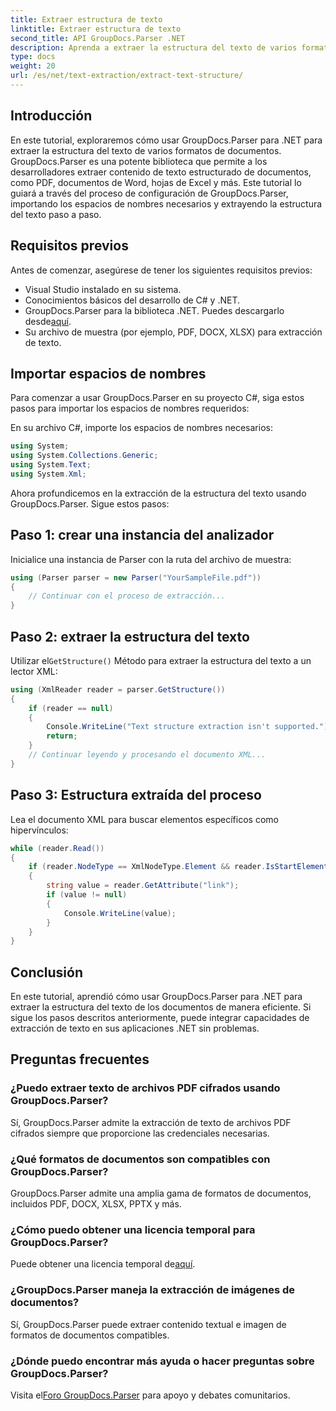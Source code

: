 ```yaml
---
title: Extraer estructura de texto
linktitle: Extraer estructura de texto
second_title: API GroupDocs.Parser .NET
description: Aprenda a extraer la estructura del texto de varios formatos de documentos usando GroupDocs.Parser para .NET. Un tutorial paso a paso con ejemplos de código.
type: docs
weight: 20
url: /es/net/text-extraction/extract-text-structure/
---
```

## Introducción
En este tutorial, exploraremos cómo usar GroupDocs.Parser para .NET para extraer la estructura del texto de varios formatos de documentos. GroupDocs.Parser es una potente biblioteca que permite a los desarrolladores extraer contenido de texto estructurado de documentos, como PDF, documentos de Word, hojas de Excel y más. Este tutorial lo guiará a través del proceso de configuración de GroupDocs.Parser, importando los espacios de nombres necesarios y extrayendo la estructura del texto paso a paso.
## Requisitos previos
Antes de comenzar, asegúrese de tener los siguientes requisitos previos:
- Visual Studio instalado en su sistema.
- Conocimientos básicos del desarrollo de C# y .NET.
-  GroupDocs.Parser para la biblioteca .NET. Puedes descargarlo desde[aquí](https://releases.groupdocs.com/parser/net/).
- Su archivo de muestra (por ejemplo, PDF, DOCX, XLSX) para extracción de texto.
## Importar espacios de nombres
Para comenzar a usar GroupDocs.Parser en su proyecto C#, siga estos pasos para importar los espacios de nombres requeridos:

En su archivo C#, importe los espacios de nombres necesarios:
```csharp
using System;
using System.Collections.Generic;
using System.Text;
using System.Xml;
```
Ahora profundicemos en la extracción de la estructura del texto usando GroupDocs.Parser. Sigue estos pasos:
## Paso 1: crear una instancia del analizador
Inicialice una instancia de Parser con la ruta del archivo de muestra:
```csharp
using (Parser parser = new Parser("YourSampleFile.pdf"))
{
    // Continuar con el proceso de extracción...
}
```
## Paso 2: extraer la estructura del texto
 Utilizar el`GetStructure()` Método para extraer la estructura del texto a un lector XML:
```csharp
using (XmlReader reader = parser.GetStructure())
{
    if (reader == null)
    {
        Console.WriteLine("Text structure extraction isn't supported.");
        return;
    }
    // Continuar leyendo y procesando el documento XML...
}
```
## Paso 3: Estructura extraída del proceso
Lea el documento XML para buscar elementos específicos como hipervínculos:
```csharp
while (reader.Read())
{
    if (reader.NodeType == XmlNodeType.Element && reader.IsStartElement() && reader.Name.ToLowerInvariant() == "hyperlink")
    {
        string value = reader.GetAttribute("link");
        if (value != null)
        {
            Console.WriteLine(value);
        }
    }
}
```
## Conclusión
En este tutorial, aprendió cómo usar GroupDocs.Parser para .NET para extraer la estructura del texto de los documentos de manera eficiente. Si sigue los pasos descritos anteriormente, puede integrar capacidades de extracción de texto en sus aplicaciones .NET sin problemas.

## Preguntas frecuentes
### ¿Puedo extraer texto de archivos PDF cifrados usando GroupDocs.Parser?
Sí, GroupDocs.Parser admite la extracción de texto de archivos PDF cifrados siempre que proporcione las credenciales necesarias.
### ¿Qué formatos de documentos son compatibles con GroupDocs.Parser?
GroupDocs.Parser admite una amplia gama de formatos de documentos, incluidos PDF, DOCX, XLSX, PPTX y más.
### ¿Cómo puedo obtener una licencia temporal para GroupDocs.Parser?
 Puede obtener una licencia temporal de[aquí](https://purchase.groupdocs.com/temporary-license/).
### ¿GroupDocs.Parser maneja la extracción de imágenes de documentos?
Sí, GroupDocs.Parser puede extraer contenido textual e imagen de formatos de documentos compatibles.
### ¿Dónde puedo encontrar más ayuda o hacer preguntas sobre GroupDocs.Parser?
 Visita el[Foro GroupDocs.Parser](https://forum.groupdocs.com/c/parser/17) para apoyo y debates comunitarios.